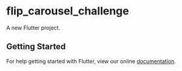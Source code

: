 # flip_carousel_challenge

A new Flutter project.

## Getting Started

For help getting started with Flutter, view our online
[documentation](https://flutter.io/).
